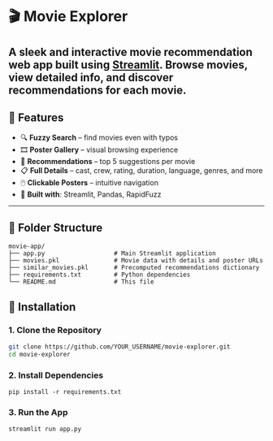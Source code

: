 # 🎬 Movie Explorer

A sleek and interactive **movie recommendation web app** built using [Streamlit](https://streamlit.io/). Browse movies, view detailed info, and discover recommendations for each movie.
---

## 🔧 Features

- 🔍 **Fuzzy Search** – find movies even with typos
- 🎞️ **Poster Gallery** – visual browsing experience
- 🎯 **Recommendations** – top 5 suggestions per movie
- 📋 **Full Details** – cast, crew, rating, duration, language, genres, and more
- 🖱️ **Clickable Posters** – intuitive navigation
- 🧠 **Built with**: Streamlit, Pandas, RapidFuzz

---

## 📁 Folder Structure

```plaintext
movie-app/
├── app.py                   # Main Streamlit application
├── movies.pkl               # Movie data with details and poster URLs
├── similar_movies.pkl       # Precomputed recommendations dictionary
├── requirements.txt         # Python dependencies
└── README.md                # This file

```

## 🧰 Installation

### 1. Clone the Repository

```bash
git clone https://github.com/YOUR_USERNAME/movie-explorer.git
cd movie-explorer

```
### 2. Install Dependencies
```
pip install -r requirements.txt
```
### 3. Run the App
```
streamlit run app.py
```

